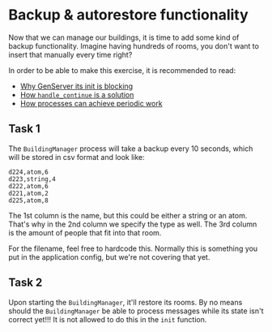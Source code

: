 # Backup & autorestore functionality

Now that we can manage our buildings, it is time to add some kind of backup functionality. Imagine having hundreds of rooms, you don't want to insert that manually every time right?

In order to be able to make this exercise, it is recommended to read:

* [Why GenServer its init is blocking](../../reading-materials/genserver/02_blocking_init.md)
* [How `handle_continue` is a solution](../../reading-materials/genserver/03_handle_continue.md)
* [How processes can achieve periodic work](../../reading-materials/genserver/04_periodic_work.md)

## Task 1

The `BuildingManager` process will take a backup every 10 seconds, which will be stored in csv format and look like:

```csv
d224,atom,6
d223,string,4
d222,atom,6
d221,atom,2
d225,atom,8
```

The 1st column is the name, but this could be either a string or an atom. That's why in the 2nd column we specify the type as well. The 3rd column is the amount of people that fit into that room.

For the filename, feel free to hardcode this. Normally this is something you put in the application config, but we're not covering that yet.

## Task 2

Upon starting the `BuildingManager`, it'll restore its rooms. By no means should the `BuildingManager` be able to process messages while its state isn't correct yet!!! It is not allowed to do this in the `init` function.
